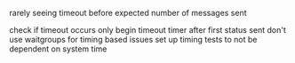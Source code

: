 rarely seeing timeout before expected number of messages sent

check if timeout occurs
only begin timeout timer after first status sent
don't use waitgroups for timing based issues
set up timing tests to not be dependent on system time